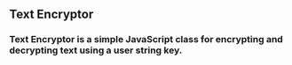 ## Text Encryptor

### Text Encryptor is a simple JavaScript class for encrypting and decrypting text using a user string key.